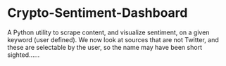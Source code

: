 # Crypto-Sentiment-Dashboard
A Python utility to scrape content, and visualize sentiment, on a given keyword (user defined). We now look at sources that are not Twitter, and these are selectable by the user, so the name may have been short sighted......
